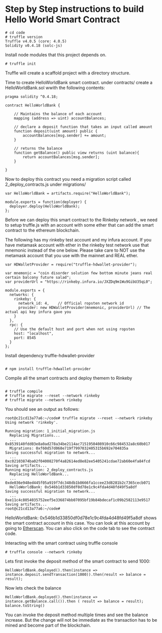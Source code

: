 # Step by Step instructions to build Hello World Smart Contract

~~~shell
# cd code
# truffle version
Truffle v4.0.5 (core: 4.0.5)
Solidity v0.4.18 (solc-js)
~~~

Install node modules that this project depends on.

~~~shell
# truffle init
~~~

Truffle will create a scaffold project with a directory structure.

Time to create HelloWorldBank smart contract. under contracts/ create a HelloWorldBank.sol wwith the following contents:

~~~shell
pragma solidity ^0.4.18;

contract HelloWorldBank {

    // Maintains the balance of each account
    mapping (address => uint) accountBalances;    
    
    // declare a deposit function that takes an input called amount
    function deposit(uint amount) public {
        accountBalances[msg.sender] += amount;
    }
    
    // returns the balance
    function getBalance() public view returns (uint balance){
        return accountBalances[msg.sender];
    }

}
~~~

Now to deploy this contract you need a migration script called 2_deploy_contracts.js under migrations/

~~~shell
var HelloWorldBank = artifacts.require("HelloWorldBank");

module.exports = function(deployer) {
  deployer.deploy(HelloWorldBank);
};
~~~

Before we can deploy this smart contract to the Rinkeby network  , we need to setup truffle.js with an account with some ether that can add the smart contract to the ethereum blockchain. 

The following has my rinkeby test account and my infura account. If you have metamask account with ether in the rinkeby test network use that mnemonic instead of the one below. Please take care to NOT use the metamask account that you use with the mainnet and REAL ether. 

~~~shell
var HDWalletProvider = require("truffle-hdwallet-provider");

var mnemonic = "coin disorder solution few bottom minute jeans real certain balcony future salad";
var providerUrl = "https://rinkeby.infura.io/JXZDq9m1Wu9GibU35qL0";

module.exports = {
  networks: {
    rinkeby: {
      network_id: 4,    // Official ropsten network id
      provider: new HDWalletProvider(mnemonic, providerUrl) // The actual api key infura gave you
    }
  },
  rpc: {
    // Use the default host and port when not using ropsten
    host: "localhost",
    port: 8545
  }
};
~~~

Install dependency truffle-hdwallet-provider

~~~

# npm install truffle-hdwallet-provider

~~~

Compile all the smart contracts and deploy themem to Rinkeby

~~~

# truffle compile
# truffle migrate --reset --network rinkeby
# truffle migrate --network rinkeby

~~~

You should see an output as follows:

~~~shell
root@c21cd13a77a6:~/code# truffle migrate --reset --network rinkeby
Using network 'rinkeby'.

Running migration: 1_initial_migration.js
  Replacing Migrations...
  ... 0x8539140fdd03e8a0ad278a34be2114ac7151950408910c66c984532a8c60b017
  Migrations: 0xf60d57d068e719f7997032405315b692e704835a
Saving successful migration to network...
  ... 0xc02103874ba02f04008270f4a82614ed8e82ee5405241cdae72ab60e4fa84fcd
Saving artifacts...
Running migration: 2_deploy_contracts.js
  Replacing HelloWorldBank...
  ... 0xde036e948ed445f05a919f7dc348db1b8666fa1ccee23d8281b2c7365cecb071
  HelloWorldBank: 0x546b1d33850df0d78e1c9c4fda4d48fd49f5a8df
Saving successful migration to network...
  ... 0xe11c4c8054035752eef5e336874bb07095bf19b84bdecaf1c09b2582113e9517
Saving artifacts...
root@c21cd13a77a6:~/code#
~~~

HelloWorldBank: 0x546b1d33850df0d78e1c9c4fda4d48fd49f5a8df shows the smart contract account in this case. You can look at this account by going to [Etherscan](https://rinkeby.etherscan.io/address/0x546b1d33850df0d78e1c9c4fda4d48fd49f5a8df). You can also click on the code tab to see the contract code. 


Interacting with the smart contract using truffle console

~~~shell
# truffle console --network rinkeby
~~~
Lets first invoke the deposit method of the smart contract to send 1000:

~~~shell
HelloWorldBank.deployed().then(instance => instance.deposit.sendTransaction(1000)).then(result => balance = result);
~~~

Now lets check the balance 

~~~shell
HelloWorldBank.deployed().then(instance => instance.getBalance.call()).then ( result => balance = result);
balance.toString()
~~~

You can invoke the deposit method multiple times and see the balance increase. But the change will not be immediate as the transaction has to be mined and become part of the blockchain.
